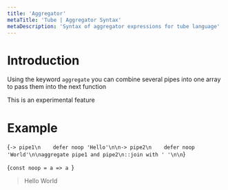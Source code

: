 ```yaml
---
title: 'Aggregator'
metaTitle: 'Tube | Aggregator Syntax'
metaDescription: 'Syntax of aggregator expressions for tube language'
---
```


# Introduction

Using the keyword `aggregate` you can combine several pipes into one array to pass them into the next function

<Warning>This is an experimental feature</Warning>

# Example

<TubeCode>{`-> pipe1\n    defer noop 'Hello'\n\n-> pipe2\n    defer noop 'World'\n\naggregate pipe1 and pipe2\n::join with ' '\n\n`}</TubeCode>

<JSCode>{`const noop = a => a
`}</JSCode>

> Hello World

